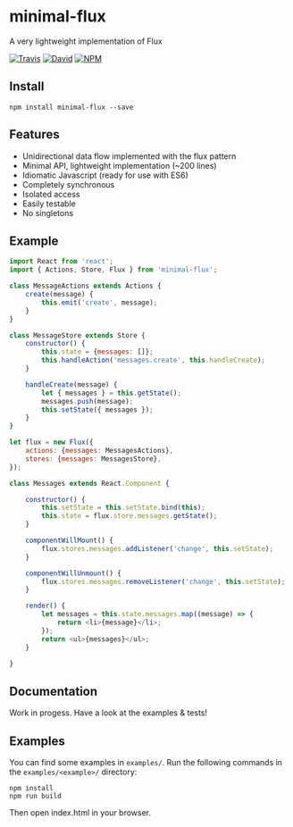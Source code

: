 minimal-flux
=========

A very lightweight implementation of Flux

[![Travis](https://img.shields.io/travis/malte-wessel/minimal-flux.svg?style=flat-square)](https://travis-ci.org/malte-wessel/minimal-flux)
[![David](https://img.shields.io/david/malte-wessel/minimal-flux.svg?style=flat-square)]()
[![NPM](https://img.shields.io/badge/npm-minimal-flux-brightgreen.svg?style=flat-square)]()

## Install

````
npm install minimal-flux --save
````

## Features
* Unidirectional data flow implemented with the flux pattern
* Minimal API, lightweight implementation (~200 lines)
* Idiomatic Javascript (ready for use with ES6)
* Completely synchronous
* Isolated access
* Easily testable
* No singletons

## Example

````javascript
import React from 'react';
import { Actions, Store, Flux } from 'minimal-flux';

class MessageActions extends Actions {
    create(message) {
        this.emit('create', message);
    }
}

class MessageStore extends Store {
    constructor() {
        this.state = {messages: []};
        this.handleAction('messages.create', this.handleCreate);
    }

    handleCreate(message) {
        let { messages } = this.getState();
        messages.push(message);
        this.setState({ messages });
    }
}

let flux = new Flux({
    actions: {messages: MessagesActions},
    stores: {messages: MessagesStore},
});

class Messages extends React.Component {

    constructor() {
        this.setState = this.setState.bind(this);
        this.state = flux.store.messages.getState();
    }

    componentWillMount() {
        flux.stores.messages.addListener('change', this.setState);
    }

    componentWillUnmount() {
        flux.stores.messages.removeListener('change', this.setState);
    }

    render() {
        let messages = this.state.messages.map((message) => {
            return <li>{message}</li>;
        });
        return <ul>{messages}</ul>;
    }

}

````

## Documentation

Work in progess. Have a look at the examples & tests!


## Examples

You can find some examples in `examples/`. Run the following commands in the `examples/<example>/` directory:

````
npm install
npm run build
````

Then open index.html in your browser.
